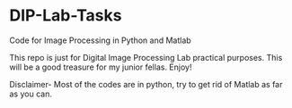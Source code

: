 # DIP-Lab-Tasks
Code for Image Processing in Python and Matlab

This repo is just for Digital Image Processing Lab practical purposes. This will be a good treasure for my junior fellas. Enjoy!

Disclaimer- Most of the codes are in python, try to get rid of Matlab as far as you can.
